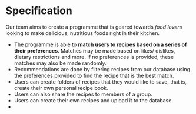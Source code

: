 # Specification

Our team aims to create a programme that is geared towards _food lovers_ looking to make delicious, nutritious foods right in their kitchen.
* The programme is able to **match users to recipes based on a series of their preferences**. Matches may be made based on likes/ dislikes, dietary restrictions and more. If no preferences is provided, these matches may also be made randomly.
* Recommendations are done by filtering recipes from our database using the preferences provided to find the recipe that is the best match.
* Users can create folders of recipes that they would like to save, that is, create their own personal recipe book.
* Users can also share the recipes to members of a group.
* Users can create their own recipes and upload it to the database.
* 
